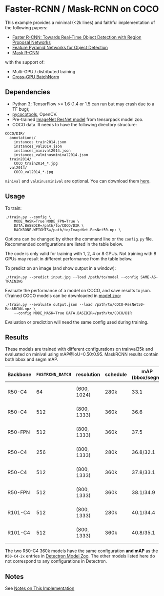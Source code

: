 # Faster-RCNN / Mask-RCNN on COCO
This example provides a minimal (<2k lines) and faithful implementation of the following papers:

+ [Faster R-CNN: Towards Real-Time Object Detection with Region Proposal Networks](https://arxiv.org/abs/1506.01497)
+ [Feature Pyramid Networks for Object Detection](https://arxiv.org/abs/1612.03144)
+ [Mask R-CNN](https://arxiv.org/abs/1703.06870)

with the support of:
+ Multi-GPU / distributed training
+ [Cross-GPU BatchNorm](https://arxiv.org/abs/1711.07240)

## Dependencies
+ Python 3; TensorFlow >= 1.6 (1.4 or 1.5 can run but may crash due to a TF bug);
+ [pycocotools](https://github.com/pdollar/coco/tree/master/PythonAPI/pycocotools), OpenCV.
+ Pre-trained [ImageNet ResNet model](http://models.tensorpack.com/ResNet/) from tensorpack model zoo.
+ COCO data. It needs to have the following directory structure:
```
COCO/DIR/
  annotations/
    instances_train2014.json
    instances_val2014.json
    instances_minival2014.json
    instances_valminusminival2014.json
  train2014/
    COCO_train2014_*.jpg
  val2014/
    COCO_val2014_*.jpg
```
`minival` and `valminusminival` are optional. You can download them
[here](https://github.com/rbgirshick/py-faster-rcnn/blob/master/data/README.md).


## Usage
To train:
```
./train.py --config \
    MODE_MASK=True MODE_FPN=True \
    DATA.BASEDIR=/path/to/COCO/DIR \
    BACKBONE.WEIGHTS=/path/to/ImageNet-ResNet50.npz \
```
Options can be changed by either the command line or the `config.py` file. 
Recommended configurations are listed in the table below.

The code is only valid for training with 1, 2, 4 or 8 GPUs.
Not training with 8 GPUs may result in different performance from the table below.

To predict on an image (and show output in a window):
```
./train.py --predict input.jpg --load /path/to/model --config SAME-AS-TRAINING
```

Evaluate the performance of a model on COCO, and save results to json.
(Trained COCO models can be downloaded in [model zoo](http://models.tensorpack.com/FasterRCNN):
```
./train.py --evaluate output.json --load /path/to/COCO-ResNet50-MaskRCNN.npz \
    --config MODE_MASK=True DATA.BASEDIR=/path/to/COCO/DIR
```
Evaluation or prediction will need the same config used during training.

## Results

These models are trained with different configurations on trainval35k and evaluated on minival using mAP@IoU=0.50:0.95.
MaskRCNN results contain both bbox and segm mAP.

|Backbone|`FASTRCNN_BATCH`|resolution |schedule|mAP (bbox/segm)|Time          |
|   -    |    -           |    -      |   -    |   -           |   -          |
|R50-C4  |64              |(600, 1024)|280k    |33.1           |18h on 8 V100s|
|R50-C4  |512             |(800, 1333)|360k    |36.6           |49h on 8 V100s|
|R50-FPN |512             |(800, 1333)|360k    |37.5           |28h on 8 V100s|
|R50-C4  |256             |(800, 1333)|280k    |36.8/32.1      |39h on 8 P100s|
|R50-C4  |512             |(800, 1333)|360k    |37.8/33.1      |51h on 8 V100s|
|R50-FPN |512             |(800, 1333)|360k    |38.1/34.9      |38h on 8 V100s|
|R101-C4 |512             |(800, 1333)|280k    |40.1/34.4      |70h on 8 P100s|
|R101-C4 |512             |(800, 1333)|360k    |40.8/35.1      |63h on 8 V100s|

The two R50-C4 360k models have the same configuration __and mAP__
as the `R50-C4-2x` entries in
[Detectron Model Zoo](https://github.com/facebookresearch/Detectron/blob/master/MODEL_ZOO.md#end-to-end-faster--mask-r-cnn-baselines).
The other models listed here do not correspond to any configurations in Detectron.

## Notes

See [Notes on This Implementation](NOTES.md)
